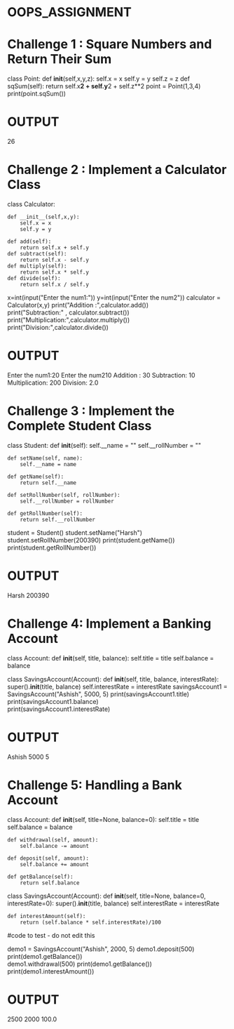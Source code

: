 # OOPS_ASSIGNMENT

# Challenge 1 : Square Numbers and Return Their Sum

class Point:
    def __init__(self,x,y,z):
        self.x = x
        self.y = y
        self.z = z
    def sqSum(self):
        return self.x**2 + self.y**2 + self.z**2
point = Point(1,3,4)
print(point.sqSum())                                

# OUTPUT 
26





# Challenge 2 : Implement a Calculator Class

class Calculator:

    def __init__(self,x,y):
        self.x = x
        self.y = y
        
    def add(self):
        return self.x + self.y
    def subtract(self):
        return self.x - self.y
    def multiply(self):
        return self.x * self.y
    def divide(self):
        return self.x / self.y
x=int(input("Enter the num1:"))
y=int(input("Enter the num2"))
calculator = Calculator(x,y)
print("Addition :",calculator.add())      
print("Subtraction:" , calculator.subtract()) 
print("Multiplication:",calculator.multiply()) 
print("Division:",calculator.divide())

# OUTPUT
 Enter the num1:20 
 Enter the num210
 Addition : 30
 Subtraction: 10
 Multiplication: 200
 Division: 2.0





# Challenge 3 : Implement the Complete Student Class

class Student:
    def __init__(self):
        self.__name = ""
        self.__rollNumber = ""

    def setName(self, name):
        self.__name = name

    def getName(self):
        return self.__name

    def setRollNumber(self, rollNumber):
        self.__rollNumber = rollNumber

    def getRollNumber(self):
        return self.__rollNumber
student = Student()
student.setName("Harsh")
student.setRollNumber(200390)
print(student.getName())
print(student.getRollNumber()) 

# OUTPUT
Harsh
200390 




# Challenge 4: Implement a Banking Account

class Account:
    def __init__(self, title, balance):
        self.title = title
        self.balance = balance

class SavingsAccount(Account):
    def __init__(self, title, balance, interestRate):
        super().__init__(title, balance)
        self.interestRate = interestRate
savingsAccount1 = SavingsAccount("Ashish", 5000, 5)
print(savingsAccount1.title)         
print(savingsAccount1.balance)       
print(savingsAccount1.interestRate)  

# OUTPUT
Ashish
5000
5



# Challenge 5: Handling a Bank Account

class Account:
    def __init__(self, title=None, balance=0):
        self.title = title
        self.balance = balance
    
    def withdrawal(self, amount):
        self.balance -= amount

    def deposit(self, amount):
        self.balance += amount
        
    def getBalance(self):
        return self.balance

class SavingsAccount(Account):
    def __init__(self, title=None, balance=0, interestRate=0):
        super().__init__(title, balance)
        self.interestRate = interestRate
    
    def interestAmount(self):
        return (self.balance * self.interestRate)/100

#code to test - do not edit this

demo1 = SavingsAccount("Ashish", 2000, 5)
demo1.deposit(500)
print(demo1.getBalance())   
demo1.withdrawal(500)
print(demo1.getBalance())   
print(demo1.interestAmount())

# OUTPUT
2500
2000
100.0




